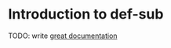 # Introduction to def-sub

TODO: write [great documentation](http://jacobian.org/writing/what-to-write/)
